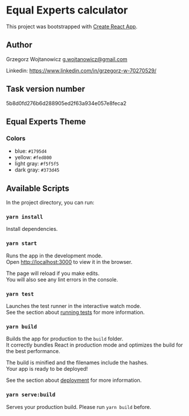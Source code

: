 # Equal Experts calculator

This project was bootstrapped with [Create React App](https://github.com/facebook/create-react-app).

## Author

Grzegorz Wojtanowicz <g.wojtanowicz@gmail.com>

Linkedin: https://www.linkedin.com/in/grzegorz-w-70270529/

## Task version number

5b8d0fd276b6d288905ed2f63a934e057e8feca2

## Equal Experts Theme

### Colors

- blue: `#1795d4`
- yellow: `#fed800`
- light gray: `#f5f5f5`
- dark gray: `#373d45`

## Available Scripts

In the project directory, you can run:

### `yarn install`

Install dependencies.

### `yarn start`

Runs the app in the development mode.\
Open [http://localhost:3000](http://localhost:3000) to view it in the browser.

The page will reload if you make edits.\
You will also see any lint errors in the console.

### `yarn test`

Launches the test runner in the interactive watch mode.\
See the section about [running tests](https://facebook.github.io/create-react-app/docs/running-tests) for more information.

### `yarn build`

Builds the app for production to the `build` folder.\
It correctly bundles React in production mode and optimizes the build for the best performance.

The build is minified and the filenames include the hashes.\
Your app is ready to be deployed!

See the section about [deployment](https://facebook.github.io/create-react-app/docs/deployment) for more information.

### `yarn serve:build`

Serves your production build. Please run `yarn build` before.
